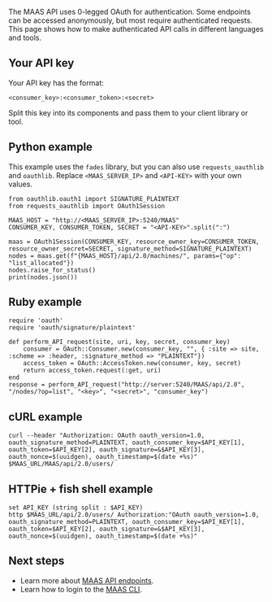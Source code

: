 The MAAS API uses 0-legged OAuth for authentication. Some endpoints can be accessed anonymously, but most require authenticated requests. This page shows how to make authenticated API calls in different languages and tools.


## Your API key
Your API key has the format:

```
<consumer_key>:<consumer_token>:<secret>
```

Split this key into its components and pass them to your client library or tool.


## Python example
This example uses the `fades` library, but you can also use `requests_oauthlib` and `oauthlib`. Replace `<MAAS_SERVER_IP>` and `<API-KEY>` with your own values.

```nohighlight
from oauthlib.oauth1 import SIGNATURE_PLAINTEXT
from requests_oauthlib import OAuth1Session

MAAS_HOST = "http://<MAAS_SERVER_IP>:5240/MAAS"
CONSUMER_KEY, CONSUMER_TOKEN, SECRET = "<API-KEY>".split(":")

maas = OAuth1Session(CONSUMER_KEY, resource_owner_key=CONSUMER_TOKEN, resource_owner_secret=SECRET, signature_method=SIGNATURE_PLAINTEXT)
nodes = maas.get(f"{MAAS_HOST}/api/2.0/machines/", params={"op": "list_allocated"})
nodes.raise_for_status()
print(nodes.json())
```


## Ruby example

```nohighlight
require 'oauth'
require 'oauth/signature/plaintext'

def perform_API_request(site, uri, key, secret, consumer_key)
    consumer = OAuth::Consumer.new(consumer_key, "", { :site => site, :scheme => :header, :signature_method => "PLAINTEXT"})
    access_token = OAuth::AccessToken.new(consumer, key, secret)
    return access_token.request(:get, uri)
end
response = perform_API_request("http://server:5240/MAAS/api/2.0", "/nodes/?op=list", "<key>", "<secret>", "consumer_key")
```


## cURL example

```nohighlight
curl --header "Authorization: OAuth oauth_version=1.0, oauth_signature_method=PLAINTEXT, oauth_consumer_key=$API_KEY[1], oauth_token=$API_KEY[2], oauth_signature=&$API_KEY[3], oauth_nonce=$(uuidgen), oauth_timestamp=$(date +%s)" $MAAS_URL/MAAS/api/2.0/users/
```


## HTTPie + fish shell example

```nohighlight
set API_KEY (string split : $API_KEY)
http $MAAS_URL/api/2.0/users/ Authorization:"OAuth oauth_version=1.0, oauth_signature_method=PLAINTEXT, oauth_consumer_key=$API_KEY[1], oauth_token=$API_KEY[2], oauth_signature=&$API_KEY[3], oauth_nonce=$(uuidgen), oauth_timestamp=$(date +%s)"
```


## Next steps
- Learn more about [MAAS API endpoints](https://canonical.com/maas/docs/api).
- Learn how to login to the [MAAS CLI](https://canonical.com/maas/docs/login).
